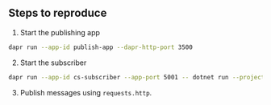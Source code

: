 ## Steps to reproduce

1. Start the publishing app

```bash
dapr run --app-id publish-app --dapr-http-port 3500
```

2. Start the subscriber

```bash
dapr run --app-id cs-subscriber --app-port 5001 -- dotnet run --project ./cs-sub
```

3. Publish messages using `requests.http`.